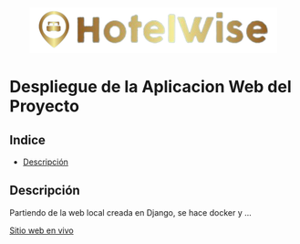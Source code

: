 <p align="center">
    <img src="HotelWiseWeb/_src/HotelWiseLogo.Horizontal.png">
</p>

# Despliegue de la Aplicacion Web del Proyecto <!-- omit in toc --> 

## Indice <!-- omit in toc --> 

- [Descripción](#descripción)

## Descripción

Partiendo de la web local creada en Django, se hace docker y ...

[Sitio web en vivo](https://hotelwiseweb.uk.r.appspot.com)

